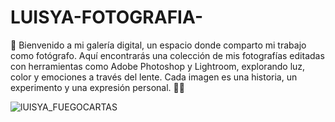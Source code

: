# LUISYA-FOTOGRAFIA-
📸 Bienvenido a mi galería digital, un espacio donde comparto mi trabajo como fotógrafo. Aquí encontrarás una colección de mis fotografías editadas con herramientas como Adobe Photoshop y Lightroom, explorando luz, color y emociones a través del lente. Cada imagen es una historia, un experimento y una expresión personal. 🌿✨

![lUISYA_FUEGOCARTAS](https://github.com/user-attachments/assets/a9ac8266-1c37-403f-93a7-feb497928b86)
